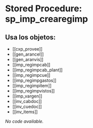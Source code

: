 # Stored Procedure: sp_imp_crearegimp

## Usa los objetos:
- [[cxp_provee]]
- [[gen_arancel]]
- [[gen_aranvis]]
- [[imp_regimpcab]]
- [[imp_regimpcab_plant]]
- [[imp_regimpcue]]
- [[imp_regimpgastos]]
- [[imp_regimpitem]]
- [[imp_regimpvistos]]
- [[imp_vargen]]
- [[inv_cabdoc]]
- [[inv_cuedoc]]
- [[inv_items]]

*No code available.*
